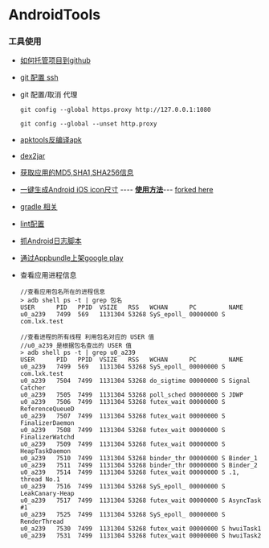 # AndroidTools


### 工具使用

* [如何托管项目到github](http://blog.csdn.net/lxk_1993/article/details/50441442) 

* [git 配置 ssh](https://github.com/103style/AndroidLearning/blob/master/ssh/readme.md)

* git 配置/取消 代理
  ```
  git config --global https.proxy http://127.0.0.1:1080
  
  git config --global --unset http.proxy
  ```

* [apktools反编译apk](https://github.com/103style/AndroidTools/tree/master/android_apktools)

* [dex2jar](https://github.com/103style/AndroidTools/blob/master/dex2jar_readme.md)

* [获取应用的MD5,SHA1,SHA256信息](https://github.com/103style/AndroidLearning/blob/master/SHA256/readme.md)

* [一键生成Android iOS icon尺寸](https://github.com/103style/AndroidTools/blob/master/MultiSizeIcon.rar) ----  **[使用方法](https://github.com/103style/AndroidTools/blob/master/MultiSizeIcon%20readme.md)**--- [forked here](https://github.com/ThisisGame/MultiSizeIcon) 

* [gradle 相关](https://github.com/103style/AndroidTools/blob/master/gradle%E8%AE%B0%E5%BD%95.md)

* [lint配置](https://github.com/103style/AndroidTools/blob/master/lint%E9%85%8D%E7%BD%AE.md)

* [抓Android日志脚本](https://github.com/103style/AndroidTools/tree/master/Android%E6%8A%93%E6%97%A5%E5%BF%97%E8%84%9A%E6%9C%AC)

* [通过Appbundle上架google play](https://github.com/103style/AndroidTools/tree/master/appbundle)

* 查看应用进程信息
  ```
  //查看应用包名所在的进程信息
  > adb shell ps -t | grep 包名
  USER      PID   PPID  VSIZE   RSS   WCHAN      PC         NAME
  u0_a239   7499  569   1131304 53268 SyS_epoll_ 00000000 S com.lxk.test
  
  //查看进程的所有线程 利用包名对应的 USER 值
  //u0_a239 是根据包名查出的 USER 值
  > adb shell ps -t | grep u0_a239
  USER      PID   PPID  VSIZE   RSS   WCHAN      PC         NAME
  u0_a239   7499  569   1131304 53268 SyS_epoll_ 00000000 S com.lxk.test
  u0_a239   7504  7499  1131304 53268 do_sigtime 00000000 S Signal Catcher
  u0_a239   7505  7499  1131304 53268 poll_sched 00000000 S JDWP
  u0_a239   7506  7499  1131304 53268 futex_wait 00000000 S ReferenceQueueD
  u0_a239   7507  7499  1131304 53268 futex_wait 00000000 S FinalizerDaemon
  u0_a239   7508  7499  1131304 53268 futex_wait 00000000 S FinalizerWatchd
  u0_a239   7509  7499  1131304 53268 futex_wait 00000000 S HeapTaskDaemon
  u0_a239   7510  7499  1131304 53268 binder_thr 00000000 S Binder_1
  u0_a239   7511  7499  1131304 53268 binder_thr 00000000 S Binder_2
  u0_a239   7514  7499  1131304 53268 futex_wait 00000000 S .1, thread No.1
  u0_a239   7516  7499  1131304 53268 SyS_epoll_ 00000000 S LeakCanary-Heap
  u0_a239   7517  7499  1131304 53268 futex_wait 00000000 S AsyncTask #1
  u0_a239   7525  7499  1131304 53268 SyS_epoll_ 00000000 S RenderThread
  u0_a239   7530  7499  1131304 53268 futex_wait 00000000 S hwuiTask1
  u0_a239   7531  7499  1131304 53268 futex_wait 00000000 S hwuiTask2
  ```
